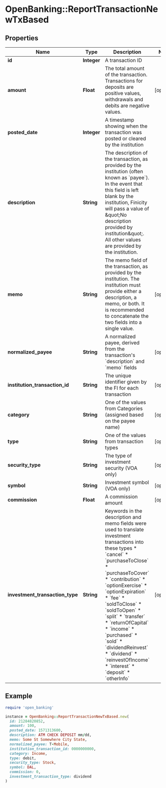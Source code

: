 # OpenBanking::ReportTransactionNewTxBased

## Properties

| Name | Type | Description | Notes |
| ---- | ---- | ----------- | ----- |
| **id** | **Integer** | A transaction ID |  |
| **amount** | **Float** | The total amount of the transaction. Transactions for deposits are positive values, withdrawals and debits are negative values. | [optional] |
| **posted_date** | **Integer** | A timestamp showing when the transaction was posted or cleared by the institution |  |
| **description** | **String** | The description of the transaction, as provided by the institution (often known as &#x60;payee&#x60;). In the event that this field is left blank by the institution, Finicity will pass a value of \&quot;No description provided by institution\&quot;. All other values are provided by the institution. |  |
| **memo** | **String** | The memo field of the transaction, as provided by the institution. The institution must provide either a description, a memo, or both. It is recommended to concatenate the two fields into a single value. | [optional] |
| **normalized_payee** | **String** | A normalized payee, derived from the transaction&#39;s &#x60;description&#x60; and &#x60;memo&#x60; fields | [optional] |
| **institution_transaction_id** | **String** | The unique identifier given by the FI for each transaction | [optional] |
| **category** | **String** | One of the values from Categories (assigned based on the payee name) | [optional] |
| **type** | **String** | One of the values from transaction types | [optional] |
| **security_type** | **String** | The type of investment security (VOA only) | [optional] |
| **symbol** | **String** | Investment symbol (VOA only) | [optional] |
| **commission** | **Float** | A commission amount | [optional] |
| **investment_transaction_type** | **String** | Keywords in the description and memo fields were used to translate investment transactions into these types  * &#x60;cancel&#x60;  * &#x60;purchaseToClose&#x60;  * &#x60;purchaseToCover&#x60;  * &#x60;contribution&#x60;  * &#x60;optionExercise&#x60;  * &#x60;optionExpiration&#x60;  * &#x60;fee&#x60;  * &#x60;soldToClose&#x60;  * &#x60;soldToOpen&#x60;  * &#x60;split&#x60;  * &#x60;transfer&#x60;  * &#x60;returnOfCapital&#x60;  * &#x60;income&#x60;  * &#x60;purchased&#x60;  * &#x60;sold&#x60;  * &#x60;dividendReinvest&#x60;  * &#x60;dividend&#x60;  * &#x60;reinvestOfIncome&#x60;  * &#x60;interest&#x60;  * &#x60;deposit&#x60;  * &#x60;otherInfo&#x60;  | [optional] |

## Example

```ruby
require 'open_banking'

instance = OpenBanking::ReportTransactionNewTxBased.new(
  id: 21284820852,
  amount: 100,
  posted_date: 1571313600,
  description: ATM CHECK DEPOSIT mm/dd,
  memo: Some St Somewhere City State,
  normalized_payee: T-Mobile,
  institution_transaction_id: 0000000000,
  category: Income,
  type: debit,
  security_type: Stock,
  symbol: DAL,
  commission: 0,
  investment_transaction_type: dividend
)
```

